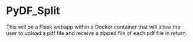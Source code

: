 # PyDF_Split
This will be a Flask webapp within a Docker container that will allow the user to upload a pdf file and receive a zipped file of each pdf file in return.
